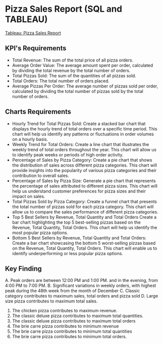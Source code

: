 # Pizza Sales Report (SQL and TABLEAU)

[Tableau: Pizza Sales Report](https://public.tableau.com/app/profile/derricktogodui/viz/PizzaSalesReport_17000905586860/BESTWORSTSELLER)


## KPI's Requirements

* Total Revenue: The sum of the total price of all pizza orders.
* Average Order Value: The average amount spent per order, calculated by dividing the total revenue by the total number of orders.
* Total Pizzas Sold: The sum of the quantities of all pizzas sold.
* Total Orders: The total number of orders placed.
* Average Pizzas Per Order: The average number of pizzas sold per order, calculated by dividing the total number of pizzas sold by the total number of orders.
## Charts Requirements

* Hourly Trend for Total Pizzas Sold: Create a stacked bar chart that displays the hourly trend of total orders over a specific time period. This chart will help us identify any patterns or fluctuations in order volumes on a hourly basis.
* Weekly Trend for Total Orders: Create a line chart that illustrates the weekly trend of total orders throughout the year. This chart will allow us to identify peak weeks or periods of high order activity.
* Percentage of Sales by Pizza Category: Create a pie chart that shows the distribution of sales across different pizza categories. This chart will provide insights into the popularity of various pizza categories and their contribution to overall sales.
* Percentage of Sales by Pizza Size: Generate a pie chart that represents the percentage of sales attributed to different pizza sizes. This chart will help us understand customer preferences for pizza sizes and their impact on sales.
* Total Pizzas Sold by Pizza Category: Create a funnel chart that presents the total number of pizzas sold for each pizza category. This chart will allow us to compare the sales performance of different pizza categories.
* Top 5 Best Sellers by Revenue, Total Quantity and Total Orders Create a bar chart highlighting the top 5 best-selling pizzas based on the Revenue, Total Quantity, Total Orders. This chart will help us identify the most popular pizza options.
* Bottom 5 Best Sellers by Revenue, Total Quantity and Total Orders: Create a bar chart showcasing the bottom 5 worst-selling pizzas based on the Revenue, Total Quantity, Total Orders. This chart will enable us to identify underperforming or less popular pizza options.

## Key Finding

A. Peak orders are between 12:00 PM and 1:00 PM. and in the evening, from 4:00 PM to 7:00 PM.
B. Significant variations in weekly orders, with highest peak during the 48th week from the month of December
C. Classic category contributes to maximum sales, total orders and pizza sold
D. Large size pizza contributes to maximum total sales.

1. The chicken pizza contributes to maximum revenue.
2. The classic deluxe pizza contributes to maximum total quantities.
3. The classic deluxe pizza contributes to maximum total orders
4. The brie carre pizza contributes to minimum revenue
5. The brie carre pizza contributes to minimum total quantities
6. The brie carre pizza contributes to minimum total orders.
